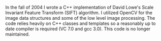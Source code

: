 In the fall of 2004 I wrote a C++ implementation of David Lowe's Scale Invariant Feature Transform (SIFT) algorithm. I utilized OpenCV for the image data structures and some of the low level image processing. The code relies heavily on C++ classes and templates so a reasonably up to date compiler is required (VC 7.0 and gcc 3.0). This code is no longer maintained.


